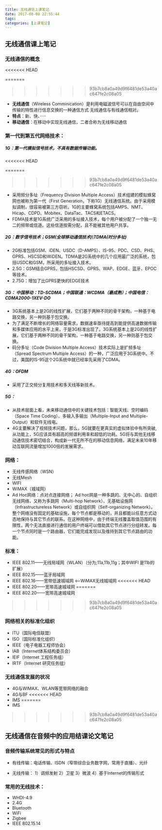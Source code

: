 ```yaml
---
title: 无线通信上课笔记
date: 2017-08-08 22:55:44
tags: 
categories: [上课笔记]
---
```

## 无线通信课上笔记

### 无线通信的概念
<<<<<<< HEAD

=======

>>>>>>> 93b7cb8a0a49d9f6481de53a40ac647fe2c08a05
- **无线通信**（Wireless Comminication）是利用电磁波信号可以在自由空间中传输的特性进行信息交换的一种通信方式
无线通信与有线通信相对。
- **特点**：新、快、·····
- **移动通信**：在移动中实现无线通信，二者合称为无线移动通信

### 第一代到第五代网络技术：

##### 1G：第一代模拟信号技术，不具有数据传输功能。
<<<<<<< HEAD
     
=======
     
>>>>>>> 93b7cb8a0a49d9f6481de53a40ac647fe2c08a05
-  采用频分多址（Frequency Division Multiple Access）技术组建的模拟蜂窝网也被称为第一代（First Generation，下称1G）无线通信系统。由于采用模拟调制，很容易被第三方窃听。1G的主要蜂窝系统包括AMPS、NMT、Hicap、CDPD、Mobitex、DataTac、TACS和ETACS。
- FDMA技术是1G系统广泛采用的多址接入技术，每个用户被分配了一个独一无二的频带或信道。这些信道按需分配，且不能被其他用户共享。

##### 2G：数字信号技术；GSM(全球移动通信技术)\TDMA(时分多址)
-  2G标准包括GSM、iDEN、USDC（D-AMPS）、IS-95、PDC、CSD、PHS、GPRS、HSCSD和WiDEN。TDMA是2G系统中的几个应用最广泛的系统，包括USDC和GSM，所采用的多址接入技术。
-  2.5G：GSM结合GPRS，包括HSCSD、GPRS、WAP、EDGE、蓝牙、EPOC等技术。
-  2.75G：增加了比GPRS更快的EDGE技术

##### 3G： 中国移动：TD-SCDMA；中国联通：WCDMA（最成熟）；中国电信：CDMA2000-1XEV-DO
-  3G系统基本上是2G的线性扩展，它们基于两种不同的骨干架构，一种基于电路交换，另一种则基于包交换。 
-  为了满足不断增长的网络容量需求，数据速率亟待提高到能提供高速数据传输和多媒体应用的水平上来，于是3G标准出现了。3G系统基本上是2G的线性扩展，它们基于两种不同的骨干架构，一种基于电路交换，另一种则基于包交换。
-  码分多址（Code Division Multiple Access）技术实际上是扩频多址（Spread Spectrum Multiple Access）的一种，广泛应用于3G系统中。不过，美国的IS-95这个2G系统中就已经率先采用了CDMA。

##### 4G：OFDM
-  采用了正交频分复用技术和多天线等新技术。
##### 5G：
-  从技术层面上看，未来移动通信中的关键技术包括：智能天线、空时编码（Space Time Coding）、多输入多输出（Multiple-Input and Multiple-Output）和软件无线电。
-  4G主要解决了视频技术问题，那么，5G就要在更真实的虚拟体验中有所突破,从功能上，5G应该具有超高的频谱利用率和超低的功耗。5G将与其他无线移动通信技术密切结合，构成新一代无所不在的移动信息网络，满足未来10年移动互联网流量增加1000倍的发展需求。

### 网络：
-  无线传感网络（WSN）
-  无线Mesh
-  WIFI 
-  WiMAX（城域网）
-  Ad Hoc网络：点对点连接网络； Ad hoc网是一种多跳的、无中心的、自组织无线网络，又称为多跳网（Multi-hop Network）、无基础设施网（Infrastructureless Network）或自组织网（Self-organizing Network）。整个网络没有固定的基础设施，每个节点都是移动的，并且都能以任意方式动态地保持与其它节点的联系。在这种网络中，由于终端无线覆盖取值范围的有限性，两个无法直接进行通信的用户终端可以借助其它节点进行分组转发。每一个节点同时是一个路由器，它们能完成发现以及维持到其它节点路由的功能。

### 标准：
-  IEEE 802.11——无线局域网（WLAN）（分为;11a,11b,11g；其中WIFI 是11b的扩展）
-  IEEE 802.15——蓝牙局域网
-  IEEE 802.16——宽带低速城域网 <——WiMAX无线城域网
<<<<<<< HEAD
-  IEEE 802.20——宽带高速城域网
=======
-  IEEE 802.20——宽带高速城域网
>>>>>>> 93b7cb8a0a49d9f6481de53a40ac647fe2c08a05

### 网络相关的标准化组织
-  ITU（国际电信联盟）
-  ISO（国际标准化组织）
-  IEEE（电子电器工程师协会）
-  IAB（Internet体系结构委员会）
-  IEIF（Internet 工程任务组）
-  IRTF（Internet 研究任务组）

### 无线通信发展的状况
-  4G与WIMAX、WLAN等宽带网络的融合
-  4G与BF
<<<<<<< HEAD
-  IMS
=======
-  IMS
>>>>>>> 93b7cb8a0a49d9f6481de53a40ac647fe2c08a05

## 无线通信在音频中的应用结课论文笔记

### 音频传输系统常见的形式与特点

-  有线传输：电话传输、ISDN（窄带综合业务数字网，常用于直播）、光纤
   
-  无线传输：
1）调频发射
2）卫星
3）微波
4）基于Internet的传输形式

### 常用的无线技术：
-  WHDI-4.9
-  2.4G
-  Bluetooth
-  WiFi
-  Zigbee
-  IEEE 802.15.14
